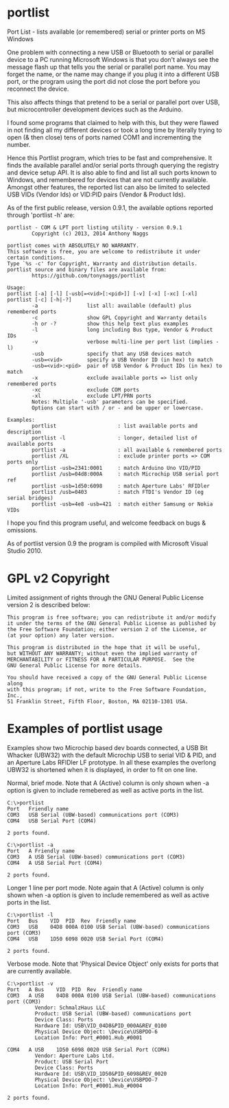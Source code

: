 portlist
========

Port List - lists available (or remembered) serial or printer ports on MS Windows

One problem with connecting a new USB or Bluetooth to serial or parallel device to a
PC running Microsoft Windows is that you don't always see the message flash up that
tells you the serial or parallel port name. You may forget the name, or the name may
change if you plug it into a different USB port, or the program using the port did
not close the port before you reconnect the device.

This also affects things that pretend to be a serial or parallel port over USB,
but microcontroller development devices such as the Arduino.

I found some programs that claimed to help with this, but they were flawed in not
finding all my different devices or took a long time by literally trying to open
(& then close) tens of ports named COM1 and incrementing the number.

Hence this Portlist program, which tries to be fast and comprehensive. It finds
the available parallel and/or serial ports through querying the registry and device
setup API. It is also able to find and list all such ports known to Windows, and
remembered for devices that are not currently available. Amongst other features,
the reported list can also be limited to selected USB VIDs (Vendor Ids) or VID:PID
pairs (Vendor & Product Ids).


As of the first public release, version 0.9.1, the available options reported through
'portlist -h' are:

	portlist - COM & LPT port listing utility - version 0.9.1
			Copyright (c) 2013, 2014 Anthony Naggs

	portlist comes with ABSOLUTELY NO WARRANTY.
	This software is free, you are welcome to redistribute it under certain conditions.
	Type `%s -c' for Copyright, Warranty and distribution details.
	portlist source and binary files are available from:
			https://github.com/tonynaggs/portlist

	Usage:
	portlist [-a] [-l] [-usb[=<vid>[:<pid>]] [-v] [-x] [-xc] [-xl]
	portlist [-c] [-h|-?]
			-a                list all: available (default) plus remembered ports
			-c                show GPL Copyright and Warranty details
			-h or -?          show this help text plus examples
			-l                long including Bus type, Vendor & Product IDs
			-v                verbose multi-line per port list (implies -l)
			-usb              specify that any USB devices match
			-usb=<vid>        specify a USB Vendor ID (in hex) to match
			-usb=<vid>:<pid>  pair of USB Vendor & Product IDs (in hex) to match
			-x                exclude available ports => list only remembered ports
			-xc               exclude COM ports
			-xl               exclude LPT/PRN ports
			Notes: Multiple '-usb' parameters can be specified.
			Options can start with / or - and be upper or lowercase.

	Examples:
			portlist                    : list available ports and description
			portlist -l                 : longer, detailed list of available ports
			portlist -a                 : all available & remembered ports
			portlist /XL                : exclude printer ports => COM ports only
			portlist -usb=2341:0001     : match Arduino Uno VID/PID
			portlist /usb=04d8:000A     : match Microchip USB serial port ref
			portlist -usb=1d50:6098     : match Aperture Labs' RFIDler
			portlist /usb=0403          : match FTDI's Vendor ID (eg serial bridges)
			portlist -usb=4e8 -usb=421  : match either Samsung or Nokia VIDs


I hope you find this program useful, and welcome feedback on bugs & omissions.

As of portlist version 0.9 the program is compiled with Microsoft Visual Studio 2010.

GPL v2 Copyright
================

Limited assignment of rights through the GNU General Public License version 2
is described below:

	This program is free software; you can redistribute it and/or modify
    it under the terms of the GNU General Public License as published by
    the Free Software Foundation; either version 2 of the License, or
    (at your option) any later version.
    
    This program is distributed in the hope that it will be useful,
    but WITHOUT ANY WARRANTY; without even the implied warranty of
    MERCHANTABILITY or FITNESS FOR A PARTICULAR PURPOSE.  See the
    GNU General Public License for more details.
    
    You should have received a copy of the GNU General Public License along
    with this program; if not, write to the Free Software Foundation, Inc.,
    51 Franklin Street, Fifth Floor, Boston, MA 02110-1301 USA.

Examples of portlist usage
==========================

Examples show two Microchip based dev boards connected, a USB Bit Whacker (UBW32)
with the default Microchip USB to serial VID & PID, and an Aperture Labs
RFIDler LF prototype. In all these examples the overlong UBW32 is shortened
when it is displayed, in order to fit on one line.

Normal, brief mode.
Note that A (Active) column is only shown when -a option is given to include
remebered as well as active ports in the list.

	C:\>portlist
	Port   Friendly name
	COM3   USB Serial (UBW-based) communications port (COM3)
	COM4   USB Serial Port (COM4)

	2 ports found.

	C:\>portlist -a
	Port   A Friendly name
	COM3   A USB Serial (UBW-based) communications port (COM3)
	COM4   A USB Serial Port (COM4)

	2 ports found.

Longer 1 line per port mode.
Note again that A (Active) column is only shown when -a option is given to
include remembered as well as active ports in the list.

	C:\>portlist -l
	Port   Bus    VID  PID  Rev  Friendly name
	COM3   USB    04D8 000A 0100 USB Serial (UBW-based) communications port (COM3)
	COM4   USB    1D50 6098 0020 USB Serial Port (COM4)

	2 ports found.


Verbose mode.
Note that 'Physical Device Object' only exists for ports that are currently
available.

	C:\>portlist -v
	Port   A Bus    VID  PID  Rev  Friendly name
	COM3   A USB    04D8 000A 0100 USB Serial (UBW-based) communications port (COM3)
			 Vendor: SchmalzHaus LLC
			 Product: USB Serial (UBW-based) communications port
			 Device Class: Ports
			 Hardware Id: USB\VID_04D8&PID_000A&REV_0100
			 Physical Device Object: \Device\USBPDO-6
			 Location Info: Port_#0001.Hub_#0001

	COM4   A USB    1D50 6098 0020 USB Serial Port (COM4)
			 Vendor: Aperture Labs Ltd.
			 Product: USB Serial Port
			 Device Class: Ports
			 Hardware Id: USB\VID_1D50&PID_6098&REV_0020
			 Physical Device Object: \Device\USBPDO-7
			 Location Info: Port_#0001.Hub_#0004

	2 ports found.

